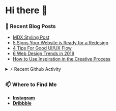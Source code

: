 # Hi there 👋

<!--### 🔭 What I’m currently working on: -->

### 📄 Recent Blog Posts

<!-- BLOG-POST-LIST:START -->
- [MDX Styling Post](https://bornwhitfield-git-develop.darkristy.vercel.app/posts/mdx-styling)
- [5 Signs Your Website is Ready for a Redesign](https://bornwhitfield-git-develop.darkristy.vercel.app/posts/5-signs-your-website-is-ready-for-a-redesign)
- [4 Tips For Good UI/UX Flow](https://bornwhitfield-git-develop.darkristy.vercel.app/posts/4-tips-for-good-ui-ux-flow)
- [6 Web Design Trends in 2019](https://bornwhitfield-git-develop.darkristy.vercel.app/posts/6-web-design-trends-in-2019)
- [How to Use Inspiration in the Creative Process](https://bornwhitfield-git-develop.darkristy.vercel.app/posts/how-to-use-inspiration-in-the-creative-process)
<!-- BLOG-POST-LIST:END -->

<details>
  <summary>⚡️ Recent Github Activity</summary>
<!--START_SECTION:activity-->

1. 🎉 Merged PR [#5](https://github.com/darkristy/bornwhitfield/pull/5) in [darkristy/bornwhitfield](https://github.com/darkristy/bornwhitfield)
2. 🎉 Merged PR [#11](https://github.com/darkristy/bornwhitfield/pull/11) in [darkristy/bornwhitfield](https://github.com/darkristy/bornwhitfield)
<!--END_SECTION:activity-->

</details>

<!--**More on [bornwhitfield.space](https://bornwhitfield.space/)** -->

### 📫 Where to Find Me

- **[Instagram](https://www.instagram.com/bornwhitfield/)**
- **[Dribbble](https://dribbble.com/bornwhitfield)**
<!-- - **[Behance](https://bornwhitfield.space/)** -->

<!--
**darkristy/darkristy** is a ✨ _special_ ✨ repository because its `README.md` (this file) appears on your GitHub profile.

Here are some ideas to get you started:

- 🔭 I’m currently working on ...
- 🌱 I’m currently learning ...
- 👯 I’m looking to collaborate on ...
- 🤔 I’m looking for help with ...
- 💬 Ask me about ...
- 📫 How to reach me: ...
- 😄 Pronouns: ...
- ⚡ Fun fact: ...
-->

